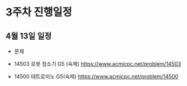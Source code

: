 # 3주차 진행일정

## 4월 13일 일정

- 문제

- 14503 로봇 청소기 G5 (숙제) https://www.acmicpc.net/problem/14503

- 14500 테트로미노 G5(숙제) https://www.acmicpc.net/problem/14500
